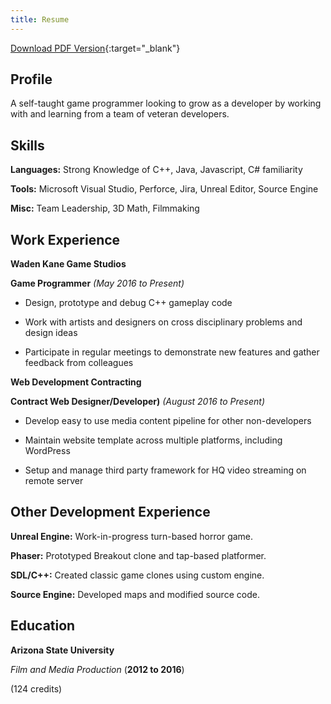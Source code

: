 ```yaml
---
title: Resume
---
```


[Download PDF Version](/assets/Caleb_Smith_Programmer_Resume.pdf){:target="_blank"}


## Profile
A self-taught game programmer looking to grow as a developer by working with and learning from a team of veteran developers.


## Skills
**Languages:**  Strong Knowledge of C++,  Java,  Javascript,  C# familiarity

**Tools:**  Microsoft Visual Studio,  Perforce,  Jira,  Unreal Editor,  Source Engine

**Misc:**  Team Leadership,  3D Math,  Filmmaking


## Work Experience


**Waden Kane Game Studios**

**Game Programmer**  _(May 2016 to Present)_

- Design, prototype and debug C++ gameplay code

- Work with artists and designers on cross disciplinary problems and design ideas

- Participate in regular meetings to demonstrate new features and gather feedback from colleagues


**Web Development Contracting**   

**Contract Web Designer/Developer)**  _(August 2016 to Present)_

- Develop easy to use media content pipeline for other non-developers

- Maintain website template across multiple platforms, including WordPress

- Setup and manage third party framework for HQ video streaming on remote server


## Other Development Experience

**Unreal Engine:**  Work-in-progress turn-based horror game.

**Phaser:**  Prototyped Breakout clone and tap-based platformer.

**SDL/C++:**  Created classic game clones using custom engine.

**Source Engine:**  Developed maps and modified source code.


## Education

**Arizona State University**

_Film and Media Production_  (**2012 to 2016**)

(124 credits)
